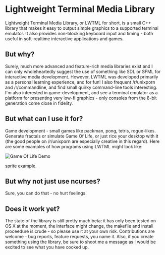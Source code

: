 Lightweight Terminal Media Library
==================================

Lightweight Terminal Media Library, or LWTML for short, is a small C++ library
that makes it easy to output simple graphics to a supported terminal emulator. It also provides non-blocking keyboard input and timing - both useful in soft-realtime interactive applications and games.

But why?
-------
Surely, much more advanced and feature-rich media libraries exist and I can
only wholeheartedly suggest the use of something like SDL or SFML for
interactive media development. However, LWTML was developed primarily as a
personal learning experience, and for fun! I also frequent /r/unixporn and
/r/commandline, and find small quirky command-line tools interesting. I'm also
interested in game-development, and see a terminal emulator as a platform for
presenting very low-fi graphics - only consoles from the 8-bit generation come
close in fidelity.

But what can I use it for?
--------------------------
Game development - small games like packman, pong, tetris, rogue-likes. Generate fractals or
simulate Game Of Life, or just rice your desktop with it (the good people on
/r/unixporn are especially creative in this regard). Here are some examples of
how programs using LWTML might look like:

![Game Of Life Demo](http://i.imgur.com/FgeCNWZ.gif)

sprite example.

But why not just use ncurses?
-----------------------------
Sure, you can do that - no hurt feelings.

Does it work yet?
-----------------
The state of the library is still pretty much beta: it has only been tested on OS X at the moment, the interface might change, the makefile and install proceedure is crude - so please use it at your own risk. Contributions are welcome - bug reports, feature requests, you name it. Also, if you create something using the library, be sure to shoot me a message as I would be excited to see what you have cooked up.
